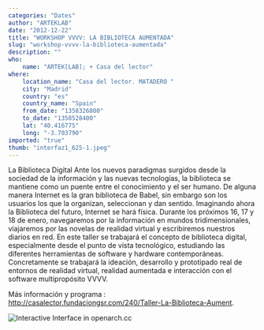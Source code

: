 ```yaml
---
categories: "Dates"
author: "ARTEKLAB"
date: "2012-12-22"
title: "WORKSHOP VVVV: LA BIBLIOTECA AUMENTADA"
slug: "workshop-vvvv-la-biblioteca-aumentada"
description: ""
who: 
    name: "ARTEK[LAB]; + Casa del lector"
where: 
    location_name: "Casa del lector. MATADERO "
    city: "Madrid"
    country: "es"
    country_name: "Spain"
    from_date: "1358326800"
    to_date: "1358528400"
    lat: "40.416775"
    long: "-3.703790"
imported: "true"
thumb: "interfaz1_625-1.jpeg"
---
```



  La Biblioteca Digital
Ante los nuevos paradigmas surgidos desde la  sociedad de la información y las nuevas 
tecnologías, la biblioteca se mantiene como un puente entre el conocimiento y el ser humano.
De alguna manera Internet es la gran biblioteca de Babel, sin embargo son los usuarios 
los que la organizan, seleccionan y dan sentido. Imaginando ahora la Biblioteca del futuro, Internet se hará física.
Durante los próximos 16, 17 y 18 de enero, navegaremos por la información en mundos 
tridimensionales, 
viajaremos por las novelas de realidad virtual  y escribiremos nuestros diarios en red.
En este taller se trabajará el concepto de biblioteca digital, especialmente desde el punto 
de vista tecnológico, estudiando las diferentes herramientas de software y hardware contemporáneas. 
Concretamente se trabajará la ideación, desarrollo y prototipado real de entornos de realidad virtual, 
realidad aumentada e interacción con el software multipropósito VVVV.


Más información y programa : http://casalector.fundaciongsr.com/240/Taller-La-Biblioteca-Aument. 

![Interactive Interface in openarch.cc](interfaz1_625-1.jpeg) 

